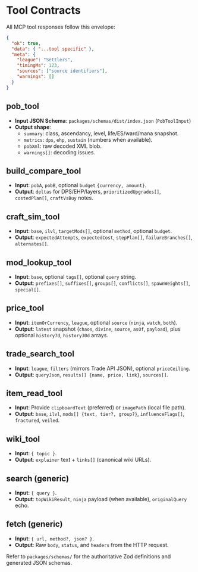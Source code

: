 # Tool Contracts

All MCP tool responses follow this envelope:

```json
{
  "ok": true,
  "data": { "...tool specific" },
  "meta": {
    "league": "Settlers",
    "timingMs": 123,
    "sources": ["source identifiers"],
    "warnings": []
  }
}
```

## pob_tool
- **Input JSON Schema**: `packages/schemas/dist/index.json` (`PobToolInput`)
- **Output shape**:
  - `summary`: class, ascendancy, level, life/ES/ward/mana snapshot.
  - `metrics`: `dps`, `ehp`, `sustain` (numbers when available).
  - `pobXml`: raw decoded XML blob.
  - `warnings[]`: decoding issues.

## build_compare_tool
- **Input**: `pobA`, `pobB`, optional `budget` `{currency, amount}`.
- **Output**: `deltas` for DPS/EHP/layers, `prioritizedUpgrades[]`, `costedPlan[]`, `craftVsBuy` notes.

## craft_sim_tool
- **Input**: `base`, `ilvl`, `targetMods[]`, optional `method`, optional `budget`.
- **Output**: `expectedAttempts`, `expectedCost`, `stepPlan[]`, `failureBranches[]`, `alternates[]`.

## mod_lookup_tool
- **Input**: `base`, optional `tags[]`, optional `query` string.
- **Output**: `prefixes[]`, `suffixes[]`, `groups[]`, `conflicts[]`, `spawnWeights[]`, `special[]`.

## price_tool
- **Input**: `itemOrCurrency`, `league`, optional `source` (`ninja`, `watch`, `both`).
- **Output**: `latest` snapshot (`chaos`, `divine`, `source`, `asOf`, `payload`), plus optional `history7d`, `history30d` arrays.

## trade_search_tool
- **Input**: `league`, `filters` (mirrors Trade API JSON), optional `priceCeiling`.
- **Output**: `queryJson`, `results[] {name, price, link}`, `sources[]`.

## item_read_tool
- **Input**: Provide `clipboardText` (preferred) or `imagePath` (local file path).
- **Output**: `base`, `ilvl`, `mods[] {text, tier?, group?}`, `influenceFlags[]`, `fractured`, `veiled`.

## wiki_tool
- **Input**: `{ topic }`.
- **Output**: `explainer` text + `links[]` (canonical wiki URLs).

## search (generic)
- **Input**: `{ query }`.
- **Output**: `topWikiResult`, `ninja` payload (when available), `originalQuery` echo.

## fetch (generic)
- **Input**: `{ url, method?, json? }`.
- **Output**: Raw `body`, `status`, and `headers` from the HTTP request.

Refer to `packages/schemas/` for the authoritative Zod definitions and generated JSON schemas.
